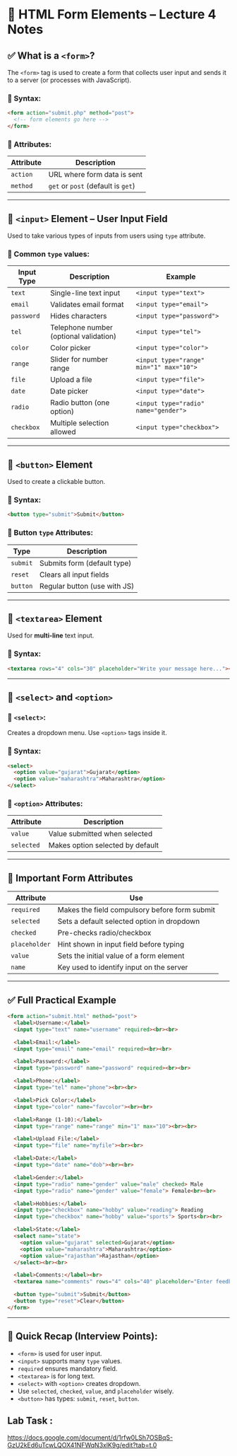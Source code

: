 

# 📄 **HTML Form Elements – Lecture 4 Notes**

## ✅ What is a `<form>`?

The `<form>` tag is used to create a form that collects user input and sends it to a server (or processes with JavaScript).

### 🔹 Syntax:

```html
<form action="submit.php" method="post">
  <!-- form elements go here -->
</form>
```

### 🔹 Attributes:

| Attribute | Description                        |
| --------- | ---------------------------------- |
| `action`  | URL where form data is sent        |
| `method`  | `get` or `post` (default is `get`) |

---

## 🧾 `<input>` Element – User Input Field

Used to take various types of inputs from users using `type` attribute.

### 🔹 Common `type` values:

| Input Type | Description                            | Example                                 |
| ---------- | -------------------------------------- | --------------------------------------- |
| `text`     | Single-line text input                 | `<input type="text">`                   |
| `email`    | Validates email format                 | `<input type="email">`                  |
| `password` | Hides characters                       | `<input type="password">`               |
| `tel`      | Telephone number (optional validation) | `<input type="tel">`                    |
| `color`    | Color picker                           | `<input type="color">`                  |
| `range`    | Slider for number range                | `<input type="range" min="1" max="10">` |
| `file`     | Upload a file                          | `<input type="file">`                   |
| `date`     | Date picker                            | `<input type="date">`                   |
| `radio`    | Radio button (one option)              | `<input type="radio" name="gender">`    |
| `checkbox` | Multiple selection allowed             | `<input type="checkbox">`               |

---

## 📌 `<button>` Element

Used to create a clickable button.

### 🔹 Syntax:

```html
<button type="submit">Submit</button>
```

### 🔹 Button `type` Attributes:

| Type     | Description                  |
| -------- | ---------------------------- |
| `submit` | Submits form (default type)  |
| `reset`  | Clears all input fields      |
| `button` | Regular button (use with JS) |

---

## 📝 `<textarea>` Element

Used for **multi-line** text input.

### 🔹 Syntax:

```html
<textarea rows="4" cols="30" placeholder="Write your message here..."></textarea>
```

---

## 🔽 `<select>` and `<option>`

### 🔹 `<select>`:

Creates a dropdown menu. Use `<option>` tags inside it.

### 🔹 Syntax:

```html
<select>
  <option value="gujarat">Gujarat</option>
  <option value="maharashtra">Maharashtra</option>
</select>
```

### 🔹 `<option>` Attributes:

| Attribute  | Description                      |
| ---------- | -------------------------------- |
| `value`    | Value submitted when selected    |
| `selected` | Makes option selected by default |

---

## 📍 Important Form Attributes

| Attribute     | Use                                           |
| ------------- | --------------------------------------------- |
| `required`    | Makes the field compulsory before form submit |
| `selected`    | Sets a default selected option in dropdown    |
| `checked`     | Pre-checks radio/checkbox                     |
| `placeholder` | Hint shown in input field before typing       |
| `value`       | Sets the initial value of a form element      |
| `name`        | Key used to identify input on the server      |

---

## ✅ Full Practical Example

```html
<form action="submit.html" method="post">
  <label>Username:</label>
  <input type="text" name="username" required><br><br>

  <label>Email:</label>
  <input type="email" name="email" required><br><br>

  <label>Password:</label>
  <input type="password" name="password" required><br><br>

  <label>Phone:</label>
  <input type="tel" name="phone"><br><br>

  <label>Pick Color:</label>
  <input type="color" name="favcolor"><br><br>

  <label>Range (1-10):</label>
  <input type="range" name="range" min="1" max="10"><br><br>

  <label>Upload File:</label>
  <input type="file" name="myfile"><br><br>

  <label>Date:</label>
  <input type="date" name="dob"><br><br>

  <label>Gender:</label>
  <input type="radio" name="gender" value="male" checked> Male
  <input type="radio" name="gender" value="female"> Female<br><br>

  <label>Hobbies:</label>
  <input type="checkbox" name="hobby" value="reading"> Reading
  <input type="checkbox" name="hobby" value="sports"> Sports<br><br>

  <label>State:</label>
  <select name="state">
    <option value="gujarat" selected>Gujarat</option>
    <option value="maharashtra">Maharashtra</option>
    <option value="rajasthan">Rajasthan</option>
  </select><br><br>

  <label>Comments:</label><br>
  <textarea name="comments" rows="4" cols="40" placeholder="Enter feedback..."></textarea><br><br>

  <button type="submit">Submit</button>
  <button type="reset">Clear</button>
</form>
```

---

## 🧠 Quick Recap (Interview Points):

* `<form>` is used for user input.
* `<input>` supports many `type` values.
* `required` ensures mandatory field.
* `<textarea>` is for long text.
* `<select>` with `<option>` creates dropdown.
* Use `selected`, `checked`, `value`, and `placeholder` wisely.
* `<button>` has types: `submit`, `reset`, `button`.

## Lab Task : 
https://docs.google.com/document/d/1rfw0LSh7OSBqS-GzU2kEd6uTcwLQOX41NFWqN3xlK9g/edit?tab=t.0
